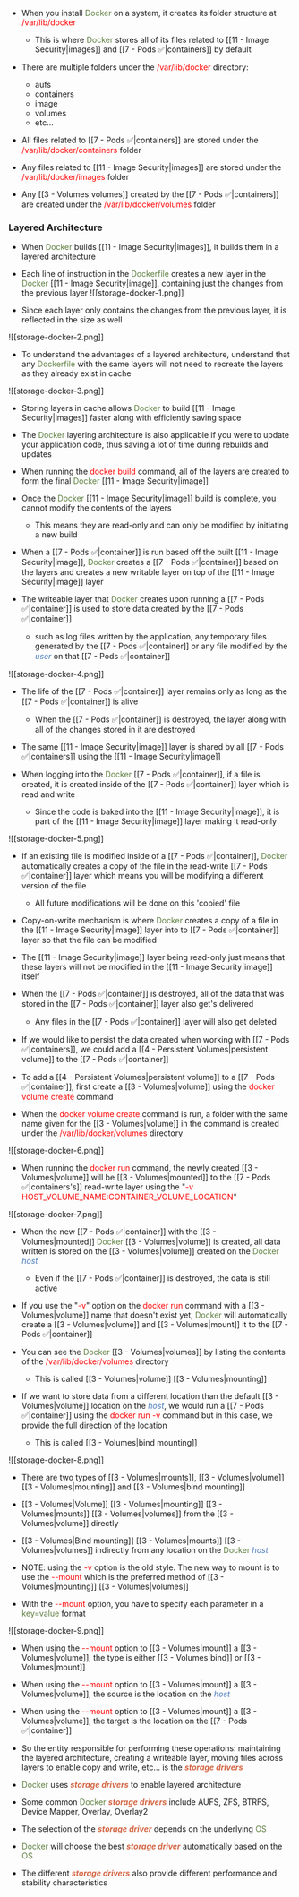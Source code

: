 - When you install <span style="color:#5c7e3e">Docker</span> on a system, it creates its folder structure at <span style="color:red">/var/lib/docker</span>
	- This is where <span style="color:#5c7e3e">Docker</span> stores all of its files related to [[11 - Image Security|images]] and [[7 - Pods ✅|containers]] by default

- There are multiple folders under the <span style="color:red">/var/lib/docker</span> directory:
	- aufs
	- containers
	- image
	- volumes
	- etc…

- All files related to [[7 - Pods ✅|containers]] are stored under the <span style="color:red">/var/lib/docker/containers</span> folder

- Any files related to [[11 - Image Security|images]] are stored under the <span style="color:red">/var/lib/docker/images</span> folder

- Any [[3 - Volumes|volumes]] created by the [[7 - Pods ✅|containers]] are created under the <span style="color:red">/var/lib/docker/volumes</span> folder

### Layered Architecture

- When <span style="color:#5c7e3e">Docker</span> builds [[11 - Image Security|images]], it builds them in a layered architecture

- Each line of instruction in the <span style="color:#5c7e3e">Dockerfile</span> creates a new layer in the <span style="color:#5c7e3e">Docker</span> [[11 - Image Security|image]], containing just the changes from the previous layer
![[storage-docker-1.png]]

- Since each layer only contains the changes from the previous layer, it is reflected in the size as well

![[storage-docker-2.png]]

- To understand the advantages of a layered architecture, understand that any <span style="color:#5c7e3e">Dockerfile</span> with the same layers will not need to recreate the layers as they already exist in cache

![[storage-docker-3.png]]

- Storing layers in cache allows <span style="color:#5c7e3e">Docker</span> to build [[11 - Image Security|images]] faster along with efficiently saving space

- The <span style="color:#5c7e3e">Docker</span> layering architecture is also applicable if you were to update your application code, thus saving a lot of time during rebuilds and updates

- When running the <span style="color:red">docker build</span> command, all of the layers are created to form the final <span style="color:#5c7e3e">Docker</span> [[11 - Image Security|image]]

- Once the <span style="color:#5c7e3e">Docker</span> [[11 - Image Security|image]] build is complete, you cannot modify the contents of the layers
	- This means they are read-only and can only be modified by initiating a new build

- When a [[7 - Pods ✅|container]] is run based off the built [[11 - Image Security|image]], <span style="color:#5c7e3e">Docker</span> creates a [[7 - Pods ✅|container]] based on the layers and creates a new writable layer on top of the [[11 - Image Security|image]] layer

- The writeable layer that <span style="color:#5c7e3e">Docker</span> creates upon running a [[7 - Pods ✅|container]] is used to store data created by the [[7 - Pods ✅|container]]
	- such as log files written by the application, any temporary files generated by the [[7 - Pods ✅|container]] or any file modified by the <i><span style="color:#477bbe">user</span></i> on that [[7 - Pods ✅|container]]

![[storage-docker-4.png]]

- The life of the [[7 - Pods ✅|container]] layer remains only as long as the [[7 - Pods ✅|container]] is alive
	- When the [[7 - Pods ✅|container]] is destroyed, the layer along with all of the changes stored in it are destroyed

- The same [[11 - Image Security|image]] layer is shared by all [[7 - Pods ✅|containers]] using the [[11 - Image Security|image]]

- When logging into the <span style="color:#5c7e3e">Docker</span> [[7 - Pods ✅|container]], if a file is created, it is created inside of the [[7 - Pods ✅|container]] layer which is read and write
	- Since the code is baked into the [[11 - Image Security|image]], it is part of the [[11 - Image Security|image]] layer making it read-only

![[storage-docker-5.png]]

- If an existing file is modified inside of a [[7 - Pods ✅|container]], <span style="color:#5c7e3e">Docker</span> automatically creates a copy of the file in the read-write [[7 - Pods ✅|container]] layer which means you will be modifying a different version of the file
	- All future modifications will be done on this 'copied' file

- Copy-on-write mechanism is where <span style="color:#5c7e3e">Docker</span> creates a copy of a file in the [[11 - Image Security|image]] layer into to [[7 - Pods ✅|container]] layer so that the file can be modified

- The [[11 - Image Security|image]] layer being read-only just means that these layers will not be modified in the [[11 - Image Security|image]] itself

- When the [[7 - Pods ✅|container]] is destroyed, all of the data that was stored in the [[7 - Pods ✅|container]] layer also get's delivered
	- Any files in the [[7 - Pods ✅|container]] layer will also get deleted

- If we would like to persist the data created when working with [[7 - Pods ✅|containers]], we could add a [[4 - Persistent Volumes|persistent volume]] to the [[7 - Pods ✅|container]]

- To add a [[4 - Persistent Volumes|persistent volume]] to a [[7 - Pods ✅|container]], first create a [[3 - Volumes|volume]] using the <span style="color:red">docker volume create</span> command

- When the <span style="color:red">docker volume create</span> command is run, a folder with the same name given for the [[3 - Volumes|volume]] in the command is created under the <span style="color:red">/var/lib/docker/volumes</span> directory

![[storage-docker-6.png]]

- When running the <span style="color:red">docker run</span> command, the newly created [[3 - Volumes|volume]] will be [[3 - Volumes|mounted]] to the [[7 - Pods ✅|containers's]] read-write layer using the "<span style="color:red">-v HOST_VOLUME_NAME:CONTAINER_VOLUME_LOCATION</span>"

![[storage-docker-7.png]]

- When the new [[7 - Pods ✅|container]] with the [[3 - Volumes|mounted]] <span style="color:#5c7e3e">Docker</span> [[3 - Volumes|volume]] is created, all data written is stored on the [[3 - Volumes|volume]] created on the <span style="color:#5c7e3e">Docker</span> <i><span style="color:#477bbe">host</span></i>
	- Even if the [[7 - Pods ✅|container]] is destroyed, the data is still active

- If you use the "<span style="color:red">-v</span>" option on the <span style="color:red">docker run</span> command with a [[3 - Volumes|volume]] name that doesn't exist yet, <span style="color:#5c7e3e">Docker</span> will automatically create a [[3 - Volumes|volume]] and [[3 - Volumes|mount]] it to the [[7 - Pods ✅|container]]

- You can see the <span style="color:#5c7e3e">Docker</span> [[3 - Volumes|volumes]] by listing the contents of the <span style="color:red">/var/lib/docker/volumes</span> directory
	- This is called [[3 - Volumes|volume]] [[3 - Volumes|mounting]]

- If we want to store data from a different location than the default [[3 - Volumes|volume]] location on the <i><span style="color:#477bbe">host</span></i>, we would run a [[7 - Pods ✅|container]] using the <span style="color:red">docker run -v</span> command but in this case, we provide the full direction of the location
	- This is called [[3 - Volumes|bind mounting]]

![[storage-docker-8.png]]

- There are two types of [[3 - Volumes|mounts]], [[3 - Volumes|volume]] [[3 - Volumes|mounting]] and [[3 - Volumes|bind mounting]]

- [[3 - Volumes|Volume]] [[3 - Volumes|mounting]] [[3 - Volumes|mounts]] [[3 - Volumes|volumes]] from the [[3 - Volumes|volume]] directly

- [[3 - Volumes|Bind mounting]] [[3 - Volumes|mounts]] [[3 - Volumes|volumes]] indirectly from any location on the <span style="color:#5c7e3e">Docker</span> <i><span style="color:#477bbe">host</span></i>

- NOTE: using the <span style="color:red">-v</span> option is the old style. The new way to mount is to use the <span style="color:red">--mount</span> which is the preferred method of [[3 - Volumes|mounting]] [[3 - Volumes|volumes]]

- With the <span style="color:red">--mount</span> option, you have to specify each parameter in a <span style="color:#5c7e3e">key=value</span> format

![[storage-docker-9.png]]

- When using the <span style="color:red">--mount</span> option to [[3 - Volumes|mount]] a [[3 - Volumes|volume]], the type is either [[3 - Volumes|bind]] or [[3 - Volumes|mount]]

- When using the <span style="color:red">--mount</span> option to [[3 - Volumes|mount]] a [[3 - Volumes|volume]], the source is the location on the <i><span style="color:#477bbe">host</span></i>

- When using the <span style="color:red">--mount</span> option to [[3 - Volumes|mount]] a [[3 - Volumes|volume]], the target is the location on the [[7 - Pods ✅|container]]

- So the entity responsible for performing these operations: maintaining the layered architecture, creating a writeable layer, moving files across layers to enable copy and write, etc… is the <b><i><span style="color:#d46644">storage drivers</span></i></b>

- <span style="color:#5c7e3e">Docker</span> uses <b><i><span style="color:#d46644">storage drivers</span></i></b> to enable layered architecture

- Some common <span style="color:#5c7e3e">Docker</span> <b><i><span style="color:#d46644">storage drivers</span></i></b> include AUFS, ZFS, BTRFS, Device Mapper, Overlay, Overlay2

- The selection of the <b><i><span style="color:#d46644">storage driver</span></i></b> depends on the underlying <span style="color:#5c7e3e">OS</span>

- <span style="color:#5c7e3e">Docker</span> will choose the best <b><i><span style="color:#d46644">storage driver</span></i></b> automatically based on the <span style="color:#5c7e3e">OS</span>

- The different <b><i><span style="color:#d46644">storage drivers</span></i></b> also provide different performance and stability characteristics